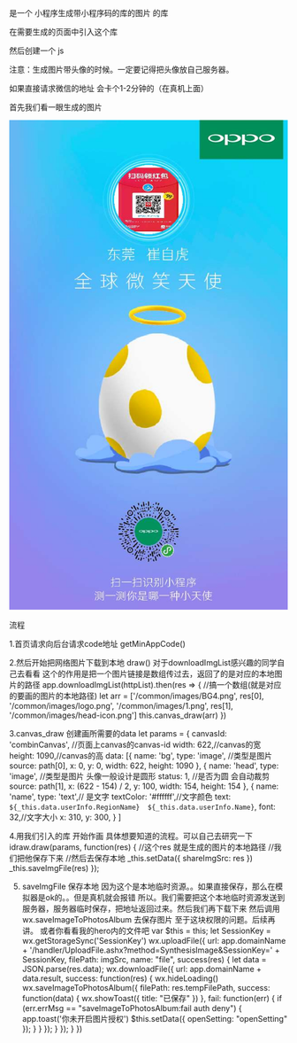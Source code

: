 是一个 小程序生成带小程序码的库的图片  的库

在需要生成的页面中引入这个库 

然后创建一个 js

注意：生成图片带头像的时候。一定要记得把头像放自己服务器。

如果直接请求微信的地址 会卡个1-2分钟的（在真机上面）



首先我们看一眼生成的图片




<img src="./demo.jpg">



流程


1.首页请求向后台请求code地址
getMinAppCode()

2.然后开始把网络图片下载到本地
draw()
对于downloadImgList感兴趣的同学自己去看看
这个的作用是把一个图片链接是数组传过去，返回了的是对应的本地图片的路径
app.downloadImgList(httpList).then(res => {
	//搞一个数组(就是对应的要画的图片的本地路径)
  let arr = ['/common/images/BG4.png', res[0], '/common/images/logo.png', '/common/images/1.png', res[1], '/common/images/head-icon.png']
  this.canvas_draw(arr)
})

3.canvas_draw 创建画所需要的data
let params = {
  canvasId: 'combinCanvas', //页面上canvas的canvas-id
  width: 622,//canvas的宽
  height: 1090,//canvas的高
  data: [{
      name: 'bg',
      type: 'image', //类型是图片
      source: path[0],
      x: 0,
      y: 0,
      width: 622,
      height: 1090
    },
    {
      name: 'head',
      type: 'image', //类型是图片 头像一般设计是圆形
      status: 1, //是否为圆  会自动裁剪
      source: path[1],
      x: (622 - 154) / 2,
      y: 100,
      width: 154,
      height: 154
    },
    {
      name: 'name',
      type: 'text',// 是文字
      textColor: '#ffffff',//文字颜色
      text: `${_this.data.userInfo.RegionName}  ${_this.data.userInfo.Name}`,
      font: 32,//文字大小
      x: 310,
      y: 300,
    }
  ]


4.用我们引入的库 开始作画 具体想要知道的流程。可以自己去研究一下
 idraw.draw(params, function(res) {
 	//这个res 就是生成的图片的本地路径
	//我们把他保存下来
	//然后去保存本地
  _this.setData({
    shareImgSrc: res
  })
  _this.saveImgFile(res)
});


5. saveImgFile 保存本地
因为这个是本地临时资源。。如果直接保存，那么在模拟器是ok的。。但是真机就会报错
所以。我们需要把这个本地临时资源发送到服务器，服务器临时保存，把地址返回过来。然后我们再下载下来
然后调用wx.saveImageToPhotosAlbum 去保存图片
至于这块权限的问题。后续再讲。 或者你看看我的hero内的文件吧
     var $this = this;
	    let SessionKey = wx.getStorageSync('SessionKey')
	    wx.uploadFile({
	      url: app.domainName + '/handler/UploadFile.ashx?method=SynthesisImage&SessionKey=' + SessionKey,
	      filePath: imgSrc,
	      name: "file",
	      success(res) {
	        let data = JSON.parse(res.data);
	        wx.downloadFile({
	          url: app.domainName + data.result,
	          success: function(res) {
	            wx.hideLoading()
	            wx.saveImageToPhotosAlbum({
	              filePath: res.tempFilePath,
	              success: function(data) {
	                wx.showToast({
	                  title: "已保存"
	                })
	              },
	              fail: function(err) {
	                if (err.errMsg == "saveImageToPhotosAlbum:fail auth deny") {
	                  app.toast('你未开启图片授权')
	                  $this.setData({
	                    openSetting: "openSetting"
	                  });
	                }
	              }
	            });
	          }
	        });
	      }
	    })